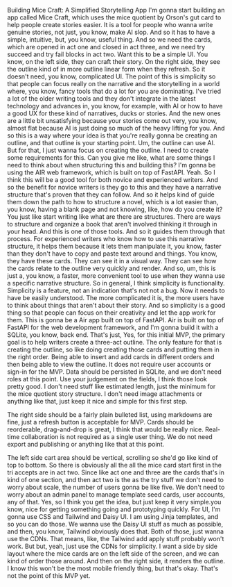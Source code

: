 Building Mice Craft: A Simplified Storytelling App I'm gonna start building an app called Mice Craft, which uses the mice quotient by Orson's gut card to help people create stories easier. It is a tool for people who wanna write genuine stories, not just, you know, make AI slop. And so it has to have a simple, intuitive, but, you know, useful thing. And so we need the cards, which are opened in act one and closed in act three, and we need try succeed and try fail blocks in act two. Want this to be a simple UI. You know, on the left side, they can craft their story. On the right side, they see the outline kind of in more outline linear form when they refresh. So it doesn't need, you know, complicated UI. The point of this is simplicity so that people can focus really on the narrative and the storytelling in a world where, you know, fancy tools that do a lot for you are dominating. I've tried a lot of the older writing tools and they don't integrate in the latest technology and advances in, you know, for example, with AI or how to have a good UX for these kind of narratives, ducks or stories. And the new ones are a little bit unsatisfying because your stories come out very, you know, almost flat because AI is just doing so much of the heavy lifting for you. And so this is a way where your idea is that you're really gonna be creating an outline, and that outline is your starting point. Um, the outline can use AI. But for that, I just wanna focus on creating the outline. I need to create some requirements for this. Can you give me like, what are some things I need to think about when structuring this and building this? I'm gonna be using the AIR web framework, which is built on top of FastAPI. Yeah. So I think this will be a good tool for both novice and experienced writers. And so the benefit for novice writers is they go to this and they have a narrative structure that's proven that they can follow. And so it helps kind of guide them down the path to how to structure a novel, which is a lot easier than, you know, having a blank page and not knowing, like, how do you create it? You just like start writing like what are there are structures. There are ways to structure and organize a book that aren't involved thinking it through in your head. And this is one of those tools. And so it guides them through that process. For experienced writers who know how to use this narrative structure, it helps them because it lets them manipulate it, you know, faster than they don't have to copy and paste text around and things. You know, they have these cards. They can see it in a visual way. They can see how the cards relate to the outline very quickly and render. And so, um, this is just a, you know, a faster, more convenient tool to use when they wanna use a specific narrative structure. So in general, I think simplicity is functionality. Simplicity is a feature, not an indication that's not not a bug. Now it needs to have be easily understood. The more complicated it is, the more users have to think about things that aren't about their story. And so simplicity is a good thing so that people can focus on their creativity and let the app work for them. This is gonna be a Air app built on top of FastAPI. Air is built on top of FastAPI for the web development framework, and I'm gonna build it with a SQLite, you know, back end. That's just, Yes, for this initial MVP, the primary goal is to help writers create a three-act outline. The only feature for that is creating the outline, so like doing creating those cards and putting them in the right order. Being able to insert and add cards in different orders and then being able to view the outline. It does not require user accounts or sign-in for the MVP. Data should be persisted in SQLite, and we don't need roles at this point. Use your judgement on the fields, I think those look pretty good. I don't need stuff like estimated length, just the minimum for the mice quotient story structure. I don't need image attachments or anything like that, just keep it nice and simple for this first step.

The right side should be a fairly plain bulleted list, using markdowns are fine, just a refresh button is acceptable for MVP. Cards should be reorderable, drag-and-drop is great, I think that would be really nice. Real-time collaboration is not required as a single user thing. We do not need export and publishing or anything like that at this point.

The left side cart area should be vertical, scrolling so she'd go like kind of top to bottom. So there is obviously all the all the mice card start first in the tri accepts are in act two. Since like act one and three are the cards that's in kind of one section, and then act two is the as the try stuff we don't need to worry about scale, the number of users gonna be like five. We don't need to worry about an admin panel to manage template seed cards, user accounts, any of that. Yes, so I think you get the idea, but just keep it very simple.you know, nice for getting something going and prototyping quickly. For UI, I'm gonna use CSS and Tailwind and Daisy UI. I am using Jinja templates, and so you can do those. We wanna use the Daisy UI stuff as much as possible, and then, you know, Tailwind obviously does that. Both of those, just wanna use the CDNs. That means, like, the Tailwind add apply stuff probably won't work. But but, yeah, just use the CDNs for simplicity. I want a side by side layout where the mice cards are on the left side of the screen, and we can kind of order those around. And then on the right side, it renders the outline. I know this won't be the most mobile friendly thing, but that's okay. That's not the point of this MVP yet.